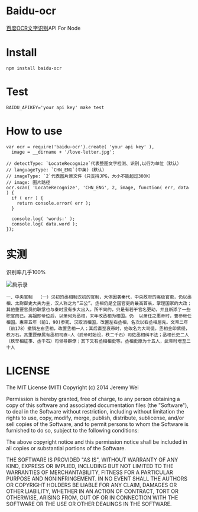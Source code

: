 
Baidu-ocr
===========

[百度OCR文字识别](http://apistore.baidu.com/apiworks/servicedetail/146.html)API For Node

Install
===========

	npm install baidu-ocr

Test
===========

	BAIDU_APIKEY='your api key' make test
	
How to use
===========

    var ocr = require('baidu-ocr').create( 'your api key' ),
      image = __dirname + '/love-letter.jpg';

    // detectType: `LocateRecognize`代表整图文字检测、识别,以行为单位（默认）  
    // languageType: `CHN_ENG`(中英)（默认）  
    // imageType: `2`代表图片原文件（只支持JPG，大小不能超过300K）
    // image: 图片路径  
    ocr.scan( 'LocateRecognize', 'CHN_ENG', 2, image, function( err, data ) {
      if ( err ) {
        return console.error( err );
      }

      console.log( 'words:' );
      console.log( data.word );
    });

实测
===========

识别率几乎100%

![启示录](https://github.com/JeremyWei/baidu-ocr/blob/master/test/001.jpg)

```
一、中央官制  （一）汉初的丞相制汉初的官制，大体因袭秦代，中央政府的高级官吏，仍以丞相、太尉御史大夫为主，汉人称之为“三公”。丞相仍是全国官吏的最高首长，掌理国家的大政；其他重要官员的职掌也与秦时没有多大出入。所不同的，只是有若干官名更动，并且新添了一些职官而已。高祖即帝位后，以萧何为丞相，末年改丞相为相国，仍  以萧任之惠帝时，曹参继任相国。惠帝五年（前1，90)参死，汉取消相国，改置左右丞相，名次以右丞相居先。文帝二年（前178）撤销左右丞相，改置丞相一人；其后直至哀帝时，始改名为大司徒。丞相金印紫绶，秩万石。其重要僚属有丞相司直—人（武帝时始设，秩二千石）司佐丞相纠不法；丞相长史二人（秩举相征事、丞千石）司领导群僚；其下又有丞相相史等。丞相史原为十五人，武帝时增至二十人
```

LICENSE
===========
The MIT License (MIT)
Copyright (c) 2014 Jeremy Wei

Permission is hereby granted, free of charge, to any person obtaining a copy of this software and associated documentation files (the "Software"), to deal in the Software without restriction, including without limitation the rights to use, copy, modify, merge, publish, distribute, sublicense, and/or sell copies of the Software, and to permit persons to whom the Software is furnished to do so, subject to the following conditions:

The above copyright notice and this permission notice shall be included in all copies or substantial portions of the Software.

THE SOFTWARE IS PROVIDED "AS IS", WITHOUT WARRANTY OF ANY KIND, EXPRESS OR IMPLIED, INCLUDING BUT NOT LIMITED TO THE WARRANTIES OF MERCHANTABILITY, FITNESS FOR A PARTICULAR PURPOSE AND NONINFRINGEMENT. IN NO EVENT SHALL THE AUTHORS OR COPYRIGHT HOLDERS BE LIABLE FOR ANY CLAIM, DAMAGES OR OTHER LIABILITY, WHETHER IN AN ACTION OF CONTRACT, TORT OR OTHERWISE, ARISING FROM, OUT OF OR IN CONNECTION WITH THE SOFTWARE OR THE USE OR OTHER DEALINGS IN THE SOFTWARE.
